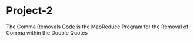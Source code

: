 # Project-2
  The Comma Removals Code is the MapReduce Program for the Removal of Comma within the Double Quotes
